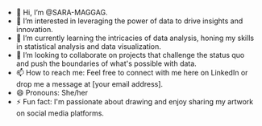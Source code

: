 - 👋 Hi, I’m @SARA-MAGGAG.
- 👀 I’m interested in leveraging the power of data to drive insights and innovation.
- 🌱 I’m currently learning the intricacies of data analysis, honing my skills in statistical analysis and data visualization.
- 💞️ I’m looking to collaborate on projects that challenge the status quo and push the boundaries of what's possible with data.
- 📫 How to reach me: Feel free to connect with me here on LinkedIn or drop me a message at [your email address].
- 😄 Pronouns: She/her
- ⚡ Fun fact:  I'm passionate about drawing and enjoy sharing my artwork on social media platforms.

<!---
SARA-MAGGAG/SARA-MAGGAG is a ✨ special ✨ repository because its `README.md` (this file) appears on your GitHub profile.
You can click the Preview link to take a look at your changes.
--->
